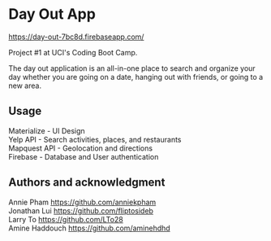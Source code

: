 # Day Out App

https://day-out-7bc8d.firebaseapp.com/

Project #1 at UCI's Coding Boot Camp. 

The day out application is an all-in-one place to search and organize your day whether you are going on a date, hanging out with friends, or going to a new area.

## Usage

Materialize - UI Design
<br>
Yelp API - Search activities, places, and restaurants
<br>
Mapquest API - Geolocation and directions
<br>
Firebase - Database and User authentication

## Authors and acknowledgment

Annie Pham      https://github.com/anniekpham
<br>
Jonathan Lui    https://github.com/fliptosideb
<br>
Larry To        https://github.com/LTo28
<br>
Amine Haddouch  https://github.com/aminehdhd
